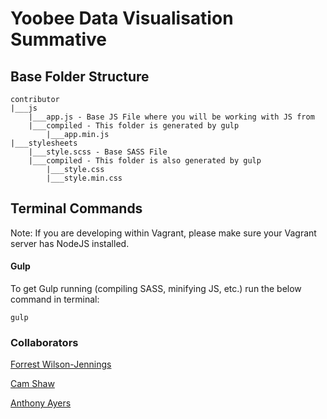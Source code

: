 # Yoobee Data Visualisation Summative

## Base Folder Structure

```
contributor
|___js
    |___app.js - Base JS File where you will be working with JS from
    |___compiled - This folder is generated by gulp
        |___app.min.js
|___stylesheets
    |___style.scss - Base SASS File
    |___compiled - This folder is also generated by gulp
        |___style.css
        |___style.min.css
```

## Terminal Commands

Note: If you are developing within Vagrant, please make sure your Vagrant server has NodeJS installed.

#### Gulp

To get Gulp running (compiling SASS, minifying JS, etc.) run the below command in terminal:

```
gulp
```

### Collaborators

[Forrest Wilson-Jennings](https://github.com/forrest-wilson)

[Cam Shaw](https://github.com/camshaw11)

[Anthony Ayers](https://github.com/ayersanth)
